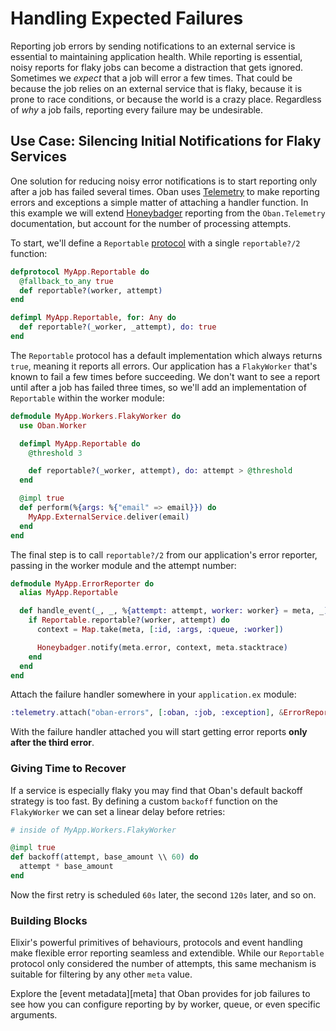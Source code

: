 # Handling Expected Failures

Reporting job errors by sending notifications to an external service is
essential to maintaining application health. While reporting is essential, noisy
reports for flaky jobs can become a distraction that gets ignored. Sometimes we
_expect_ that a job will error a few times. That could be because the job relies
on an external service that is flaky, because it is prone to race conditions, or
because the world is a crazy place. Regardless of _why_ a job fails, reporting
every failure may be undesirable.

## Use Case: Silencing Initial Notifications for Flaky Services

One solution for reducing noisy error notifications is to start reporting only
after a job has failed several times. Oban uses [Telemetry][tele] to make
reporting errors and exceptions a simple matter of attaching a handler function.
In this example we will extend [Honeybadger][hb] reporting from the
`Oban.Telemetry` documentation, but account for the number of processing attempts.

To start, we'll define a `Reportable` [protocol][pro] with a single
`reportable?/2` function:

```elixir
defprotocol MyApp.Reportable do
  @fallback_to_any true
  def reportable?(worker, attempt)
end

defimpl MyApp.Reportable, for: Any do
  def reportable?(_worker, _attempt), do: true
end
```

The `Reportable` protocol has a default implementation which always returns
`true`, meaning it reports all errors. Our application has a `FlakyWorker`
that's known to fail a few times before succeeding. We don't want to see a
report until after a job has failed three times, so we'll add an implementation
of `Reportable` within the worker module:

```elixir
defmodule MyApp.Workers.FlakyWorker do
  use Oban.Worker

  defimpl MyApp.Reportable do
    @threshold 3

    def reportable?(_worker, attempt), do: attempt > @threshold
  end

  @impl true
  def perform(%{args: %{"email" => email}}) do
    MyApp.ExternalService.deliver(email)
  end
end
```

The final step is to call `reportable?/2` from our application's error reporter,
passing in the worker module and the attempt number:

```elixir
defmodule MyApp.ErrorReporter do
  alias MyApp.Reportable

  def handle_event(_, _, %{attempt: attempt, worker: worker} = meta, _) do
    if Reportable.reportable?(worker, attempt) do
      context = Map.take(meta, [:id, :args, :queue, :worker])

      Honeybadger.notify(meta.error, context, meta.stacktrace)
    end
  end
end
```

Attach the failure handler somewhere in your `application.ex` module:

```elixir
:telemetry.attach("oban-errors", [:oban, :job, :exception], &ErrorReporter.handle_event/4, nil)
```

With the failure handler attached you will start getting error reports **only
after the third error**.

### Giving Time to Recover

If a service is especially flaky you may find that Oban's default backoff
strategy is too fast. By defining a custom `backoff` function on the
`FlakyWorker` we can set a linear delay before retries:

```elixir
# inside of MyApp.Workers.FlakyWorker

@impl true
def backoff(attempt, base_amount \\ 60) do
  attempt * base_amount
end
```

Now the first retry is scheduled `60s` later, the second `120s` later, and so on.

### Building Blocks

Elixir's powerful primitives of behaviours, protocols and event handling make
flexible error reporting seamless and extendible. While our `Reportable`
protocol only considered the number of attempts, this same mechanism is suitable
for filtering by any other `meta` value.

Explore the [event metadata][meta] that Oban provides for job failures to see
how you can configure reporting by by worker, queue, or even specific arguments.

[tele]: https://github.com/beam-telemetry/telemetry
[hb]: https://www.honeybadger.io/
[pro]: https://hexdocs.pm/elixir/Protocol.html
